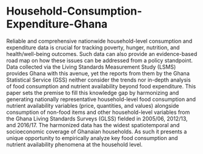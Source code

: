 # Household-Consumption-Expenditure-Ghana

Reliable and comprehensive nationwide household-level consumption and expenditure data is crucial for tracking poverty, hunger, nutrition, and health/well-being outcomes. Such data can also provide an evidence-based road map on how these issues can be addressed from a policy standpoint. Data collected via the Living Standards Measurement Study (LSMS) provides Ghana with this avenue, yet the reports from them by the Ghana Statistical Service (GSS) neither consider the trends nor in-depth analysis of food consumption and nutrient availability beyond food expenditure. This paper sets the premise to fill this knowledge gap by harmonizing and generating nationally representative household-level food consumption and nutrient availability variables (price, quantities, and values) alongside consumption of non-food items and other household-level variables from the Ghana Living Standards Surveys (GLSS) fielded in 2005/06, 2012/13, and 2016/17. The harmonized data has the widest spatiotemporal and socioeconomic coverage of Ghanaian households. As such it presents a unique opportunity to empirically analyze key food consumption and nutrient availability phenomena at the household level. 
